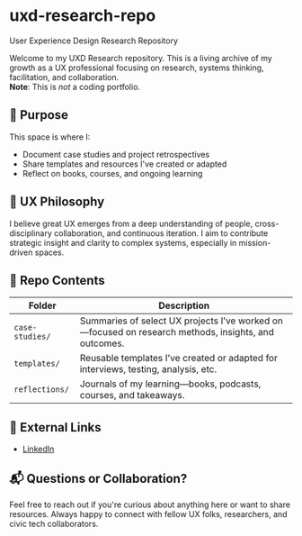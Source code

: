 # uxd-research-repo
User Experience Design Research Repository

Welcome to my UXD Research repository. This is a living archive of my growth as a UX professional focusing on research, systems thinking, facilitation, and collaboration.  
**Note**: This is *not* a coding portfolio.

## 🌱 Purpose

This space is where I:
- Document case studies and project retrospectives
- Share templates and resources I've created or adapted
- Reflect on books, courses, and ongoing learning

## 🧠 UX Philosophy

I believe great UX emerges from a deep understanding of people, cross-disciplinary collaboration, and continuous iteration. I aim to contribute strategic insight and clarity to complex systems, especially in mission-driven spaces.

## 📂 Repo Contents

| Folder | Description |
|--------|-------------|
| `case-studies/` | Summaries of select UX projects I’ve worked on—focused on research methods, insights, and outcomes. |
| `templates/` | Reusable templates I’ve created or adapted for interviews, testing, analysis, etc. |
| `reflections/` | Journals of my learning—books, podcasts, courses, and takeaways. |

## 🔗 External Links

- [LinkedIn](https://linkedin.com/in/yourname)

## 📬 Questions or Collaboration?

Feel free to reach out if you're curious about anything here or want to share resources. Always happy to connect with fellow UX folks, researchers, and civic tech collaborators.
